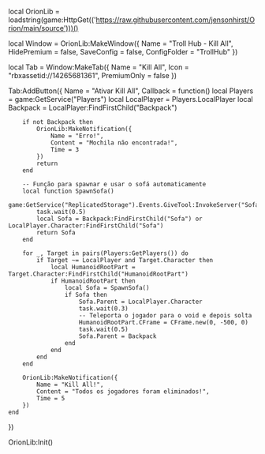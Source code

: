 local OrionLib = loadstring(game:HttpGet(('https://raw.githubusercontent.com/jensonhirst/Orion/main/source')))()

local Window = OrionLib:MakeWindow({
    Name = "Troll Hub - Kill All",
    HidePremium = false,
    SaveConfig = false,
    ConfigFolder = "TrollHub"
})

local Tab = Window:MakeTab({
    Name = "Kill All",
    Icon = "rbxassetid://14265681361",
    PremiumOnly = false
})

Tab:AddButton({
    Name = "Ativar Kill All",
    Callback = function()
        local Players = game:GetService("Players")
        local LocalPlayer = Players.LocalPlayer
        local Backpack = LocalPlayer:FindFirstChild("Backpack")
        
        if not Backpack then
            OrionLib:MakeNotification({
                Name = "Erro!",
                Content = "Mochila não encontrada!",
                Time = 3
            })
            return
        end
        
        -- Função para spawnar e usar o sofá automaticamente
        local function SpawnSofa()
            game:GetService("ReplicatedStorage").Events.GiveTool:InvokeServer("Sofa")
            task.wait(0.5)
            local Sofa = Backpack:FindFirstChild("Sofa") or LocalPlayer.Character:FindFirstChild("Sofa")
            return Sofa
        end

        for _, Target in pairs(Players:GetPlayers()) do
            if Target ~= LocalPlayer and Target.Character then
                local HumanoidRootPart = Target.Character:FindFirstChild("HumanoidRootPart")
                if HumanoidRootPart then
                    local Sofa = SpawnSofa()
                    if Sofa then
                        Sofa.Parent = LocalPlayer.Character
                        task.wait(0.3)
                        -- Teleporta o jogador para o void e depois solta
                        HumanoidRootPart.CFrame = CFrame.new(0, -500, 0)
                        task.wait(0.5)
                        Sofa.Parent = Backpack
                    end
                end
            end
        end
        
        OrionLib:MakeNotification({
            Name = "Kill All!",
            Content = "Todos os jogadores foram eliminados!",
            Time = 5
        })
    end
})

OrionLib:Init()
